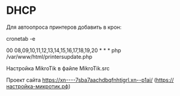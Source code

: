 # DHCP

Для автоопроса принтеров добавить в крон:

cronetab -e

00 08,09,10,11,12,13,14,15,16,17,18,19,20 * * * php /var/www/html/printersupdate.php

Настройка MikroTik в файле MikroTik.src

Проект сайта https://xn----7sba7aachdbqfnhtigrl.xn--p1ai/ (https://настройка-микротик.рф)

#
##
#
